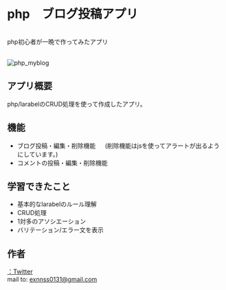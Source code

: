 # php　ブログ投稿アプリ
<br>
php初心者が一晩で作ってみたアプリ
<br>
<br>

![php_myblog](https://user-images.githubusercontent.com/67478234/106823558-840d0100-66c4-11eb-954f-04aa36595ad7.gif)


## アプリ概要
php/larabelのCRUD処理を使って作成したアプリ。


## 機能
- ブログ投稿・編集・削除機能
　 (削除機能はjsを使ってアラートが出るようにしています。)
- コメントの投稿・編集・削除機能




## 学習できたこと
- 基本的なlarabelのルール理解
- CRUD処理
- 1対多のアソシエーション
- バリテーション/エラー文を表示
## 作者
[：Twitter](https://twitter.com/engneer_louis)  
mail to: [exnnss0131@gmail.com](exnnss0131@gmail.com)
